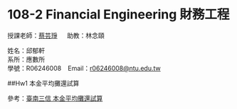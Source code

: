 # 108-2 Financial Engineering 財務工程
授課老師：[蔡芸琤](http://homepage.ntu.edu.tw/~pecutsai) &emsp; 助教：林念頤 <br />

姓名：邱郁軒 <br />
系所：應數所 <br />
學號：R06246008 &ensp; Email：r06246008@ntu.edu.tw <br />

##Hw1 本金平均攤還試算

參考：[臺南三信 本金平均攤還試算](https://ttc.scu.org.tw/memdca1.htm)

